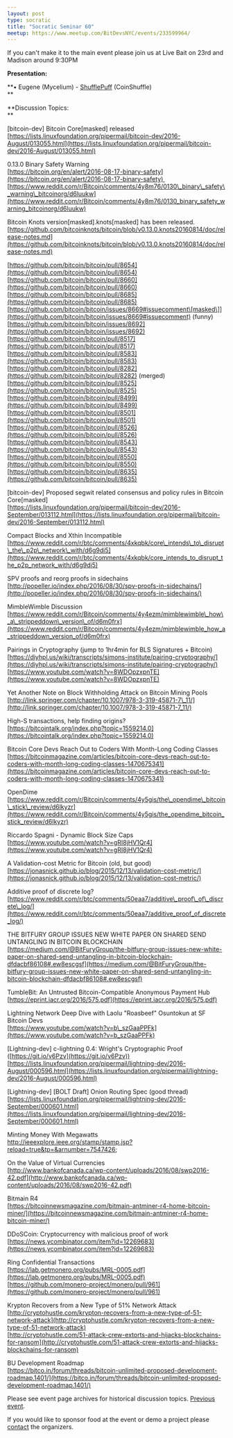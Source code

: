 ```yaml
---
layout: post
type: socratic
title: "Socratic Seminar 60"
meetup: https://www.meetup.com/BitDevsNYC/events/233599964/
---
```


If you can't make it to the main event please join us at Live Bait on 23rd and Madison around 9:30PM

**Presentation:**

**• Eugene (Mycelium) - [ShufflePuff](https://github.com/DanielKrawisz/Shufflepuff) (CoinShuffle)  
**

**Discussion Topics:  
**

\[bitcoin-dev\] Bitcoin Core\[masked\] released  
[](https://lists.linuxfoundation.org/pipermail/bitcoin-dev/2016-August/013055.html)[https://lists.linuxfoundation.org/pipermail/bitcoin-dev/2016-August/013055.html](https://lists.linuxfoundation.org/pipermail/bitcoin-dev/2016-August/013055.html)

0.13.0 Binary Safety Warning  
[](https://bitcoin.org/en/alert/2016-08-17-binary-safety)[https://bitcoin.org/en/alert/2016-08-17-binary-safety](https://bitcoin.org/en/alert/2016-08-17-binary-safety)     
[](https://www.reddit.com/r/Bitcoin/comments/4y8m76/0130_binary_safety_warning_bitcoinorg/d6luukw)[https://www.reddit.com/r/Bitcoin/comments/4y8m76/0130\_binary\_safety\_warning\_bitcoinorg/d6luukw](https://www.reddit.com/r/Bitcoin/comments/4y8m76/0130_binary_safety_warning_bitcoinorg/d6luukw)

Bitcoin Knots version\[masked\].knots\[masked\] has been released.  
[](https://github.com/bitcoinknots/bitcoin/blob/v0.13.0.knots20160814/doc/release-notes.md)[https://github.com/bitcoinknots/bitcoin/blob/v0.13.0.knots20160814/doc/release-notes.md](https://github.com/bitcoinknots/bitcoin/blob/v0.13.0.knots20160814/doc/release-notes.md)

[](https://github.com/bitcoin/bitcoin/pull/8654)[https://github.com/bitcoin/bitcoin/pull/8654](https://github.com/bitcoin/bitcoin/pull/8654)  
[](https://github.com/bitcoin/bitcoin/pull/8660)[https://github.com/bitcoin/bitcoin/pull/8660](https://github.com/bitcoin/bitcoin/pull/8660)  
[](https://github.com/bitcoin/bitcoin/pull/8685)[https://github.com/bitcoin/bitcoin/pull/8685](https://github.com/bitcoin/bitcoin/pull/8685)  
[](https://github.com/bitcoin/bitcoin/issues/8669#issuecomment)[https://github.com/bitcoin/bitcoin/issues/8669#issuecomment\[masked\]](https://github.com/bitcoin/bitcoin/issues/8669#issuecomment) (funny)  
[](https://github.com/bitcoin/bitcoin/issues/8692)[https://github.com/bitcoin/bitcoin/issues/8692](https://github.com/bitcoin/bitcoin/issues/8692)  
[](https://github.com/bitcoin/bitcoin/pull/8517)[https://github.com/bitcoin/bitcoin/pull/8517](https://github.com/bitcoin/bitcoin/pull/8517)  
[](https://github.com/bitcoin/bitcoin/pull/8583)[https://github.com/bitcoin/bitcoin/pull/8583](https://github.com/bitcoin/bitcoin/pull/8583)  
[](https://github.com/bitcoin/bitcoin/pull/8282)[https://github.com/bitcoin/bitcoin/pull/8282](https://github.com/bitcoin/bitcoin/pull/8282) (merged)  
[](https://github.com/bitcoin/bitcoin/pull/8525)[https://github.com/bitcoin/bitcoin/pull/8525](https://github.com/bitcoin/bitcoin/pull/8525)  
[](https://github.com/bitcoin/bitcoin/pull/8499)[https://github.com/bitcoin/bitcoin/pull/8499](https://github.com/bitcoin/bitcoin/pull/8499)  
[](https://github.com/bitcoin/bitcoin/pull/8501)[https://github.com/bitcoin/bitcoin/pull/8501](https://github.com/bitcoin/bitcoin/pull/8501)  
[](https://github.com/bitcoin/bitcoin/pull/8526)[https://github.com/bitcoin/bitcoin/pull/8526](https://github.com/bitcoin/bitcoin/pull/8526)  
[](https://github.com/bitcoin/bitcoin/pull/8543)[https://github.com/bitcoin/bitcoin/pull/8543](https://github.com/bitcoin/bitcoin/pull/8543)  
[](https://github.com/bitcoin/bitcoin/pull/8550)[https://github.com/bitcoin/bitcoin/pull/8550](https://github.com/bitcoin/bitcoin/pull/8550)  
[](https://github.com/bitcoin/bitcoin/pull/8635)[https://github.com/bitcoin/bitcoin/pull/8635](https://github.com/bitcoin/bitcoin/pull/8635)

\[bitcoin-dev\] Proposed segwit related consensus and policy rules in Bitcoin Core\[masked\]  
[](https://lists.linuxfoundation.org/pipermail/bitcoin-dev/2016-September/013112.html)[https://lists.linuxfoundation.org/pipermail/bitcoin-dev/2016-September/013112.html](https://lists.linuxfoundation.org/pipermail/bitcoin-dev/2016-September/013112.html)

Compact Blocks and Xthin Incompatible  
[](https://www.reddit.com/r/btc/comments/4xkqbk/core_intends_to_disrupt_the_p2p_network_with/d6g9di5)[https://www.reddit.com/r/btc/comments/4xkqbk/core\_intends\_to\_disrupt\_the\_p2p\_network\_with/d6g9di5](https://www.reddit.com/r/btc/comments/4xkqbk/core_intends_to_disrupt_the_p2p_network_with/d6g9di5)

SPV proofs and reorg proofs in sidechains  
[](http://popeller.io/index.php/2016/08/30/spv-proofs-in-sidechains/)[http://popeller.io/index.php/2016/08/30/spv-proofs-in-sidechains/](http://popeller.io/index.php/2016/08/30/spv-proofs-in-sidechains/)

MimbleWimble Discussion  
[](https://www.reddit.com/r/Bitcoin/comments/4y4ezm/mimblewimble_how_a_strippeddown_version_of/d6m0frx)[https://www.reddit.com/r/Bitcoin/comments/4y4ezm/mimblewimble\_how\_a\_strippeddown\_version\_of/d6m0frx](https://www.reddit.com/r/Bitcoin/comments/4y4ezm/mimblewimble_how_a_strippeddown_version_of/d6m0frx)

Pairings in Cryptography (jump to 1hr4min for BLS Signatures + Bitcoin)  
[](https://diyhpl.us/wiki/transcripts/simons-institute/pairing-cryptography/)[https://diyhpl.us/wiki/transcripts/simons-institute/pairing-cryptography/](https://diyhpl.us/wiki/transcripts/simons-institute/pairing-cryptography/)  
[](https://www.youtube.com/watch?v=8WDOpzxpnTE)[https://www.youtube.com/watch?v=8WDOpzxpnTE](https://www.youtube.com/watch?v=8WDOpzxpnTE)

Yet Another Note on Block Withholding Attack on Bitcoin Mining Pools  
[](http://link.springer.com/chapter/10.1007/978-3-319-45871-7_11/)[http://link.springer.com/chapter/10.1007/978-3-319-45871-7\_11/](http://link.springer.com/chapter/10.1007/978-3-319-45871-7_11/)

High-S transactions, help finding origins?  
[](https://bitcointalk.org/index.php?topic=1559214.0)[https://bitcointalk.org/index.php?topic=1559214.0](https://bitcointalk.org/index.php?topic=1559214.0)

Bitcoin Core Devs Reach Out to Coders With Month-Long Coding Classes  
[](https://bitcoinmagazine.com/articles/bitcoin-core-devs-reach-out-to-coders-with-month-long-coding-classes-1470675341)[https://bitcoinmagazine.com/articles/bitcoin-core-devs-reach-out-to-coders-with-month-long-coding-classes-1470675341](https://bitcoinmagazine.com/articles/bitcoin-core-devs-reach-out-to-coders-with-month-long-coding-classes-1470675341)

OpenDime  
[](https://www.reddit.com/r/Bitcoin/comments/4y5gis/the_opendime_bitcoin_stick_review/d6lkyzr)[https://www.reddit.com/r/Bitcoin/comments/4y5gis/the\_opendime\_bitcoin\_stick\_review/d6lkyzr](https://www.reddit.com/r/Bitcoin/comments/4y5gis/the_opendime_bitcoin_stick_review/d6lkyzr)

Riccardo Spagni - Dynamic Block Size Caps  
[](https://www.youtube.com/watch?v=gRI8jHV1Qr4)[https://www.youtube.com/watch?v=gRI8jHV1Qr4](https://www.youtube.com/watch?v=gRI8jHV1Qr4)

A Validation-cost Metric for Bitcoin (old, but good)  
[](https://jonasnick.github.io/blog/2015/12/13/validation-cost-metric/)[https://jonasnick.github.io/blog/2015/12/13/validation-cost-metric/](https://jonasnick.github.io/blog/2015/12/13/validation-cost-metric/)

Additive proof of discrete log?  
[](https://www.reddit.com/r/btc/comments/50eaa7/additive_proof_of_discrete_log/)[https://www.reddit.com/r/btc/comments/50eaa7/additive\_proof\_of\_discrete\_log/](https://www.reddit.com/r/btc/comments/50eaa7/additive_proof_of_discrete_log/)

THE BITFURY GROUP ISSUES NEW WHITE PAPER ON SHARED SEND UNTANGLING IN BITCOIN BLOCKCHAIN  
[](https://medium.com/@BitFuryGroup/the-bitfury-group-issues-new-white-paper-on-shared-send-untangling-in-bitcoin-blockchain-dfdacbf86108#.ew8escgsf)[https://medium.com/@BitFuryGroup/the-bitfury-group-issues-new-white-paper-on-shared-send-untangling-in-bitcoin-blockchain-dfdacbf86108#.ew8escgsf](https://medium.com/@BitFuryGroup/the-bitfury-group-issues-new-white-paper-on-shared-send-untangling-in-bitcoin-blockchain-dfdacbf86108#.ew8escgsf)

TumbleBit: An Untrusted Bitcoin-Compatible Anonymous Payment Hub  
[](https://eprint.iacr.org/2016/575.pdf)[https://eprint.iacr.org/2016/575.pdf](https://eprint.iacr.org/2016/575.pdf)

Lightning Network Deep Dive with Laolu "Roasbeef" Osuntokun at SF Bitcoin Devs  
[](https://www.youtube.com/watch?v=b_szGaaPPFk)[https://www.youtube.com/watch?v=b\_szGaaPPFk](https://www.youtube.com/watch?v=b_szGaaPPFk)

\[Lightning-dev\] c-lightning 0.4: Wright's Cryptographic Proof ([https://git.io/v6Pzv](https://git.io/v6Pzv))  
[](https://lists.linuxfoundation.org/pipermail/lightning-dev/2016-August/000596.html)[https://lists.linuxfoundation.org/pipermail/lightning-dev/2016-August/000596.html](https://lists.linuxfoundation.org/pipermail/lightning-dev/2016-August/000596.html)

\[Lightning-dev\] \[BOLT Draft\] Onion Routing Spec (good thread)  
[](https://lists.linuxfoundation.org/pipermail/lightning-dev/2016-September/000601.html)[https://lists.linuxfoundation.org/pipermail/lightning-dev/2016-September/000601.html](https://lists.linuxfoundation.org/pipermail/lightning-dev/2016-September/000601.html)

Minting Money With Megawatts  
<a>[http://ieeexplore.ieee.org/stamp/stamp.jsp?reload=true&tp=&arnumber=7547426</a>](http://ieeexplore.ieee.org/stamp/stamp.jsp?reload=true&tp=&arnumber=7547426</a>);

On the Value of Virtual Currencies  
[](http://www.bankofcanada.ca/wp-content/uploads/2016/08/swp2016-42.pdf)[http://www.bankofcanada.ca/wp-content/uploads/2016/08/swp2016-42.pdf](http://www.bankofcanada.ca/wp-content/uploads/2016/08/swp2016-42.pdf)

Bitmain R4  
[](https://bitcoinnewsmagazine.com/bitmain-antminer-r4-home-bitcoin-miner/)[https://bitcoinnewsmagazine.com/bitmain-antminer-r4-home-bitcoin-miner/](https://bitcoinnewsmagazine.com/bitmain-antminer-r4-home-bitcoin-miner/)

DDoSCoin: Cryptocurrency with malicious proof of work  
[](https://news.ycombinator.com/item?id=12269683)[https://news.ycombinator.com/item?id=12269683](https://news.ycombinator.com/item?id=12269683)

Ring Confidential Transactions  
[](https://lab.getmonero.org/pubs/MRL-0005.pdf)[https://lab.getmonero.org/pubs/MRL-0005.pdf](https://lab.getmonero.org/pubs/MRL-0005.pdf)  
[](https://github.com/monero-project/monero/pull/961)[https://github.com/monero-project/monero/pull/961](https://github.com/monero-project/monero/pull/961)

Krypton Recovers from a New Type of 51% Network Attack  
[](http://cryptohustle.com/krypton-recovers-from-a-new-type-of-51-network-attack)[http://cryptohustle.com/krypton-recovers-from-a-new-type-of-51-network-attack](http://cryptohustle.com/krypton-recovers-from-a-new-type-of-51-network-attack)  
[](http://cryptohustle.com/51-attack-crew-extorts-and-hijacks-blockchains-for-ransom)[http://cryptohustle.com/51-attack-crew-extorts-and-hijacks-blockchains-for-ransom](http://cryptohustle.com/51-attack-crew-extorts-and-hijacks-blockchains-for-ransom)

BU Development Roadmap  
[](https://bitco.in/forum/threads/bitcoin-unlimited-proposed-development-roadmap.1401/)[https://bitco.in/forum/threads/bitcoin-unlimited-proposed-development-roadmap.1401/](https://bitco.in/forum/threads/bitcoin-unlimited-proposed-development-roadmap.1401/)

Please see event page archives for historical discussion topics. [Previous event](http://www.meetup.com/BitDevsNYC/events/232645071/).

If you would like to sponsor food at the event or demo a project please [contact](mailto:) the organizers.
